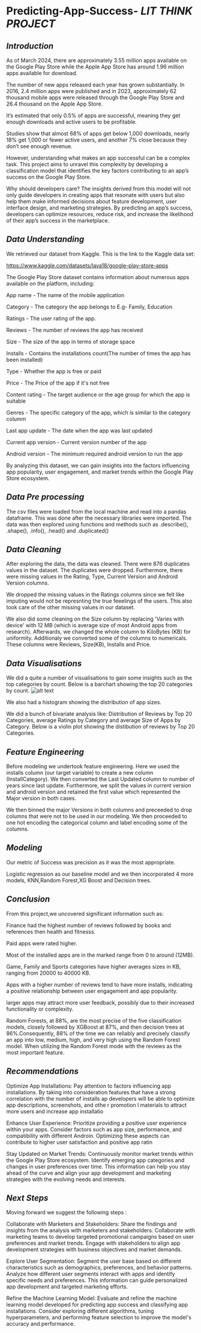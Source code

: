 # Predicting-App-Success- *LIT THINK PROJECT*

## *Introduction*
As of March 2024, there are approximately 3.55 million apps available on the Google Play Store while the Apple App Store has around 1.96 million apps available for download.

The number of new apps released each year has grown substantially. In 2016, 2.4 million apps were published and in 2023, approximately 62 thousand mobile apps were released through the Google Play Store and 26.4 thousand on the Apple App Store.

It’s estimated that only 0.5% of apps are successful, meaning they get enough downloads and active users to be profitable.

Studies show that almost 68% of apps get below 1,000 downloads, nearly 18% get 1,000 or fewer active users, and another 7% close because they don’t see enough revenue.

However, understanding what makes an app successful can be a complex task. This project aims to unravel this complexity by developing a classification model that identifies the key factors contributing to an app’s success on the Google Play Store.

Why should developers care?
The insights derived from this model will not only guide developers in creating apps that resonate with users but also help them make informed decisions about feature development, user interface design, and marketing strategies. By predicting an app’s success, developers can optimize resources, reduce risk, and increase the likelihood of their app’s success in the marketplace.

 ## *Data Understanding*
We retrieved our dataset from Kaggle. This is the link to the Kaggle data set:

https://www.kaggle.com/datasets/lava18/google-play-store-apps

The Google Play Store dataset contains information about numerous apps available on the platform, including:

App name - The name of the mobile application

Category - The category the app belongs to E.g- Family, Education

Ratings - The user rating of the app.

Reviews - The number of reviews the app has received

Size - The size of the app in terms of storage space

Installs - Contains the installations count(The number of times the app has been installed)

Type - Whether the app is free or paid

Price - The Price of the app if it's not free

Content rating - The target audience or the age group for which the app is suitable

Genres - The specific category of the app, which is similar to the category columm

Last app update - The date when the app was last updated

Current app version - Current version number of the app

Android version - The minimum required android version to run the app

By analyzing this dataset, we can gain insights into the factors influencing app popularity, user engagement, and market trends within the Google Play Store ecosystem.

## *Data Pre processing*
The csv files were loaded from the local machine and read into a pandas dataframe. This was done after the necessary libraries were imported.
The data was then explored using functions and methods such as .describe(), .shape(), .info(), .head() and .duplicated()

## *Data Cleaning*
After exploring the data, the data was cleaned. There were 876 duplicates values in the dataset. The duplicates were dropped. Furthermore, there were missing values in the Rating, Type, Current Version and Android Version columns.  
    
We dropped the missing values in the Ratings columns since we felt like imputing would not be represnting the true feeelings of the users. This also took care of the other missing values in our dataset.

We also did some cleaning on the Size column by replacing 'Varies with device' with 12 MB (which is average size of most Android apps from research). Afterwards, we changed the whole column to KiloBytes (KB) for uniformity. Additionaly we converted some of the columns to numericals. These columns were Reviews, Size(KB), Installs and Price.

## *Data Visualisations*
We did a quite a number of visualisations to gain some insights such as the top categories by count. Below is a barchart showing the top 20 categories by count. 
![alt text](https://github.com/ChiuriCynthia/Predicting-App-Success-/assets/128600244/5c383b00-b3b5-4ee9-a6f5-42a20fd70b32)


We also had a histogram showing the distribution of app sizes. 


We did a bunch of bivariate analysis like: Distribution of Reviews by Top 20 Categories, average Ratings by Category and average Size of Apps by Category. Below is a violin plot showing the distibution of reviews by Top 20 Categories.

## *Feature Engineering*
Before modeling we undertook feature engineering. Here we used the installs column (our target variable) to create a new column (InstallCategory). We then converted the Last Updated column to number of years since last update. Furthermore, we split the values in current version and android version and retained the first value which represented the Major version in both cases.

We then binned the major Versions in both columns and preceeded to drop columns that were not to be used in our modeling. We then proceeded to one hot encoding the categorical column and label encoding some of the columns.

## *Modeling*
Our metric of Success was precision as it was the most appropriate.

Logistic regression as our baseline model and we then incorporated 4 more models, KNN,Random Forest,XG Boost and Decision trees.

## *Conclusion*
From this project,we uncovered significant information such as:

Finance had the highest number of reviews followed by books and references then health and fitnesss.

Paid apps were rated higher.

Most of the installed apps are in the marked range from 0 to around (12MB).

Game, Family and Sports categories have higher averages sizes in KB, ranging from 20000 to 40000 KB.

Apps with a higher number of reviews tend to have more installs, indicating a positive relationship between user engagement and app popularity.

larger apps may attract more user feedback, possibly due to their increased functionality or complexity.

Random Forests, at 88%, are the most precise of the five classification models, closely followed by XGBoost at 87%, and then decision trees at 86%.Consequently, 88% of the time we can reliably and precisely classify an app into low, medium, high, and very high using the Random Forest model. When utilizing the Random Forest mode with the reviews as the most important feature.

## *Recommendations*
Optimize App Installations: Pay attention to factors influencing app installations. By taking into consideration features that have a strong correlation with the number of installs ap developers will be able to optimize app descriptions, screenshots, and othe r promotion l materials to attract more users and increase app installatio

Enhance User Experience: Prioritize providing a positive user experience within your apps. Consider factors such as app size, performance, and compatibility with different Androin. Optimizing these aspects can contribute to higher user satisfaction and positive app ratin

Stay Updated on Market Trends: Continuously monitor market trends within the Google Play Store ecosystem. Identify emerging app categories and changes in user preferences over time. This information can help you stay ahead of the curve and align your app development and marketing strategies with the evolving needs and interests.

## *Next Steps*
Moving forward we suggest the following steps :

Collaborate with Marketers and Stakeholders: Share the findings and insights from the analysis with marketers and stakeholders. Collaborate with marketing teams to develop targeted promotional campaigns based on user preferences and market trends. Engage with stakeholders to align app development strategies with business objectives and market demands.

Explore User Segmentation: Segment the user base based on different characteristics such as demographics, preferences, and behavior patterns. Analyze how different user segments interact with apps and identify specific needs and preferences. This information can guide personalized app development and targeted marketing efforts.

Refine the Machine Learning Model: Evaluate and refine the machine learning model developed for predicting app success and classifying app installations. Consider exploring different algorithms, tuning hyperparameters, and performing feature selection to improve the model's accuracy and performance.
